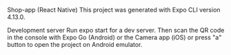 Shop-app (React Native)
This project was generated with Expo CLI version 4.13.0.

Development server
Run expo start for a dev server. Then scan the QR code in the console with Expo Go (Android) or the Camera app (iOS) or press "a" button to open the project on Android emulator.
